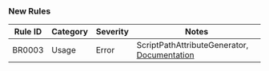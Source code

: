 ### New Rules

Rule ID | Category | Severity | Notes
--------|----------|----------|--------------------
BR0003  |  Usage   |  Error   | ScriptPathAttributeGenerator, [Documentation](https://docs.bradotengine.org/en/latest/tutorials/scripting/c_sharp/diagnostics/BR0003.html)
